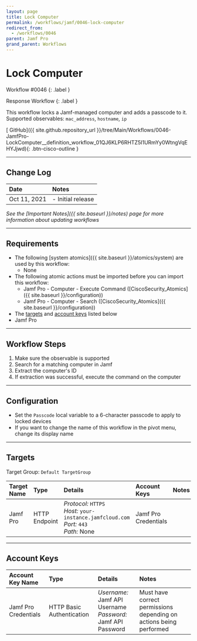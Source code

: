 ```yaml
---
layout: page
title: Lock Computer
permalink: /workflows/jamf/0046-lock-computer
redirect_from:
  - /workflows/0046
parent: Jamf Pro
grand_parent: Workflows
---
```


# Lock Computer
<div markdown="1">
Workflow #0046
{: .label }

Response Workflow
{: .label }
</div>

This workflow locks a Jamf-managed computer and adds a passcode to it. Supported observables: `mac_address`, `hostname`, `ip`

[<i class="fab fa-github mr-1"></i> GitHub]({{ site.github.repository_url }}/tree/Main/Workflows/0046-JamfPro-LockComputer__definition_workflow_01QJ6KLP6RHTZ5I1URmYy0WtngVqEHYJjwd){: .btn-cisco-outline }

---

## Change Log

| Date | Notes |
|:-----|:------|
| Oct 11, 2021 | - Initial release |

_See the [Important Notes]({{ site.baseurl }}/notes) page for more information about updating workflows_

---

## Requirements
* The following [system atomics]({{ site.baseurl }}/atomics/system) are used by this workflow:
	* None
* The following atomic actions must be imported before you can import this workflow:
	* Jamf Pro - Computer - Execute Command ([CiscoSecurity_Atomics]({{ site.baseurl }}/configuration))
	* Jamf Pro - Computer - Search ([CiscoSecurity_Atomics]({{ site.baseurl }}/configuration))
* The [targets](#targets) and [account keys](#account-keys) listed below
* Jamf Pro

---

## Workflow Steps
1. Make sure the observable is supported
1. Search for a matching computer in Jamf
1. Extract the computer's ID
1. If extraction was successful, execute the command on the computer

---

## Configuration
* Set the `Passcode` local variable to a 6-character passcode to apply to locked devices
* If you want to change the name of this workflow in the pivot menu, change its display name

---

## Targets
Target Group: `Default TargetGroup`

| Target Name | Type | Details | Account Keys | Notes |
|:------------|:-----|:--------|:-------------|:------|
| Jamf Pro | HTTP Endpoint | _Protocol:_ `HTTPS`<br />_Host:_ `your-instance.jamfcloud.com`<br />_Port:_ `443`<br />_Path:_ None | Jamf Pro Credentials | |

---

## Account Keys

| Account Key Name | Type | Details | Notes |
|:-----------------|:-----|:--------|:------|
| Jamf Pro Credentials | HTTP Basic Authentication | _Username:_ Jamf API Username<br />_Password:_ Jamf API Password | Must have correct permissions depending on actions being performed |
